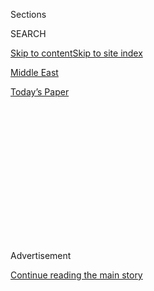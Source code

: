 <div id="app">

<div>

<div>

<div>

<div class="NYTAppHideMasthead css-1q2w90k e1suatyy0">

<div class="section css-ui9rw0 e1suatyy2">

<div class="css-eph4ug er09x8g0">

<div class="css-6n7j50">

</div>

<span class="css-1dv1kvn">Sections</span>

<div class="css-10488qs">

<span class="css-1dv1kvn">SEARCH</span>

</div>

[Skip to content](#site-content)[Skip to site index](#site-index)

</div>

<div id="masthead-section-label" class="css-1wr3we4 eaxe0e00">

[Middle
East](https://www.nytimes3xbfgragh.onion/section/world/middleeast)

</div>

<div class="css-10698na e1huz5gh0">

</div>

</div>

<div id="masthead-bar-one" class="section hasLinks css-15hmgas e1csuq9d3">

<div class="css-uqyvli e1csuq9d0">

</div>

<div class="css-1uqjmks e1csuq9d1">

</div>

<div class="css-9e9ivx">

[](https://myaccount.nytimes3xbfgragh.onion/auth/login?response_type=cookie&client_id=vi)

</div>

<div class="css-1bvtpon e1csuq9d2">

[Today’s
Paper](https://www.nytimes3xbfgragh.onion/section/todayspaper)

</div>

</div>

</div>

</div>

<div data-aria-hidden="false">

<div id="site-content" data-role="main">

<div>

<div class="css-1aor85t" style="opacity:0.000000001;z-index:-1;visibility:hidden">

<div class="css-1hqnpie">

<div class="css-epjblv">

<span class="css-17xtcya">[Middle
East](/section/world/middleeast)</span><span class="css-x15j1o">|</span><span class="css-fwqvlz">As
Protests Flare, Iran Bids Farewell to
Rafsanjani</span>

</div>

<div class="css-k008qs">

<div class="css-1iwv8en">

<span class="css-18z7m18"></span>

<div>

</div>

</div>

<span class="css-1n6z4y">https://nyti.ms/2ieukHK</span>

<div class="css-1705lsu">

<div class="css-4xjgmj">

<div class="css-4skfbu" data-role="toolbar" data-aria-label="Social Media Share buttons, Save button, and Comments Panel with current comment count" data-testid="share-tools">

  - 
  - 
  - 
  - 
    
    <div class="css-6n7j50">
    
    </div>

  - 

</div>

</div>

</div>

</div>

</div>

</div>

<div class="css-13pd83m">

</div>

<div id="top-wrapper" class="css-1sy8kpn">

<div id="top-slug" class="css-l9onyx">

Advertisement

</div>

[Continue reading the main
story](#after-top)

<div class="ad top-wrapper" style="text-align:center;height:100%;display:block;min-height:250px">

<div id="top" class="place-ad" data-position="top" data-size-key="top">

</div>

</div>

<div id="after-top">

</div>

</div>

<div id="sponsor-wrapper" class="css-1hyfx7x">

<div id="sponsor-slug" class="css-19vbshk">

Supported by

</div>

[Continue reading the main
story](#after-sponsor)

<div id="sponsor" class="ad sponsor-wrapper" style="text-align:center;height:100%;display:block">

</div>

<div id="after-sponsor">

</div>

</div>

<div class="css-1vkm6nb ehdk2mb0">

# As Protests Flare, Iran Bids Farewell to Rafsanjani

</div>

<div class="css-79elbk" data-testid="photoviewer-wrapper">

<div class="css-z3e15g" data-testid="photoviewer-wrapper-hidden">

</div>

<div class="css-1a48zt4 ehw59r15" data-testid="photoviewer-children">

![<span class="css-16f3y1r e13ogyst0" data-aria-hidden="true">The
funeral in Tehran on Tuesday of Ayatollah Ali Akbar Hashemi Rafsanjani,
a former president of Iran and a founder of the Islamic
republic.</span><span class="css-cnj6d5 e1z0qqy90" itemprop="copyrightHolder"><span class="css-1ly73wi e1tej78p0">Credit...</span><span><span>Vahid
Salemi/Associated
Press</span></span></span>](https://static01.graylady3jvrrxbe.onion/images/2017/01/11/world/11iran4/11iran4-articleInline-v2.jpg?quality=75&auto=webp&disable=upscale)

</div>

</div>

<div class="css-xt80pu e12qa4dv0">

<div class="css-18e8msd">

<div class="css-vp77d3 epjyd6m0">

<div class="css-1baulvz">

By [<span class="css-1baulvz last-byline" itemprop="name">Thomas
Erdbrink</span>](http://www.nytimes3xbfgragh.onion/by/thomas-erdbrink)

</div>

</div>

  - Jan. 10,
    2017

  - 
    
    <div class="css-4xjgmj">
    
    <div class="css-d8bdto" data-role="toolbar" data-aria-label="Social Media Share buttons, Save button, and Comments Panel with current comment count" data-testid="share-tools">
    
      - 
      - 
      - 
      - 
        
        <div class="css-6n7j50">
        
        </div>
    
      - 
    
    </div>
    
    </div>

</div>

</div>

<div class="section meteredContent css-1r7ky0e" name="articleBody" itemprop="articleBody">

<div class="css-1fanzo5 StoryBodyCompanionColumn">

<div class="css-53u6y8">

TEHRAN — Iranians bade farewell to [Ayatollah Akbar Hashemi
Rafsanjani](http://www.nytimes3xbfgragh.onion/2017/01/08/world/middleeast/ayatollah-rafsanjani-dead.html)
on Tuesday, with the sprawling state funeral veering slightly off script
when groups of mourners started shouting opposition slogans.

The authorities were forced to raise the volume on the loudspeakers
playing lamentation songs after some in the crowds took up cries of “Oh,
Hussein, Mir Hussein,” a reference to a former presidential candidate,
Mir Hussein Moussavi, who has been under house arrest since 2011.

Some of the chants were aimed at Russia, Iran’s ally in the Syrian
conflict. Video clips on social media showed mourners shouting “Death to
Russia” and “the Russian Embassy is the den of espionage,” as they
passed the embassy’s complex in the heart of Tehran. People also called
for the release of [hunger
strikers](http://www.nytimes3xbfgragh.onion/2017/01/09/world/middleeast/the-hunger-strike-the-protest-tactic-of-gandhi-is-vexing-irans-penal-overseers.html?ref=world)
in Iranian prisons.

</div>

</div>

<div class="css-1fanzo5 StoryBodyCompanionColumn">

<div class="css-53u6y8">

State television, broadcasting the funeral live, airbrushed the
protests, which were nevertheless allowed to proceed without police
intervention.

</div>

</div>

<div class="css-79elbk" data-testid="photoviewer-wrapper">

<div class="css-z3e15g" data-testid="photoviewer-wrapper-hidden">

</div>

<div class="css-1a48zt4 ehw59r15" data-testid="photoviewer-children">

![<span class="css-16f3y1r e13ogyst0" data-aria-hidden="true">Faezeh
Hashemi, one of Mr. Rafsanjani’s daughters, greeted mourners at his
funeral on
Tuesday.</span><span class="css-cnj6d5 e1z0qqy90" itemprop="copyrightHolder"><span class="css-1ly73wi e1tej78p0">Credit...</span><span>Atta
Kenare/Agence France-Presse — Getty
Images</span></span>](https://static01.graylady3jvrrxbe.onion/images/2017/01/11/world/11Iran2/11Iran2-articleLarge.jpg?quality=75&auto=webp&disable=upscale)

</div>

</div>

<div class="css-1fanzo5 StoryBodyCompanionColumn">

<div class="css-53u6y8">

Mr. Rafsanjani, 82, who [died on
Sunday](http://www.nytimes3xbfgragh.onion/2017/01/08/world/middleeast/iran-ali-akbar-hashemi-rafsanjani-dies.html),
was laid to rest after an elaborate ceremony that lasted several days.
Right after his demise, his body was placed in a coffin that was put on
public display in the modest house of the late founder of the Islamic
republic, Ayatollah Ruhollah Khomeini.

For two days, mourners had filed through the northern Tehran site,
untouched since Mr. Khomeini died in 1989. A religious chanter brought
the crowds to tears as he recalled how Mr. Rafsanjani helped to oust
Shah Mohammed Reza Pahlavi in the 1979 revolution. “Our sheikh was so
wise, he made the shah leave, leave,” the chanter sang.

Men gathering on the ground floor bowed their heads in respect, while on
the first floor — the women’s section — mourners in black chadors peeked
down. Qassem Soleimani, the general of the Quds Force of the
Revolutionary Guards who runs Iran’s operations in Iraq and Syria, paid
his respects, some people said, showing clips of him on their cellphones
as proof.

Because of Mr. Rafsanjani’s close relationship with Ayatollah Khomeini,
he was accorded the honor of being buried in the late leader’s
[mausoleum](https://www.google.co.uk/search?q=khomeini+mausoleum+sciolino&biw=1718&bih=912&tbm=isch&tbo=u&source=univ&sa=X&ved=0ahUKEwiMqsuqw7fRAhWrLMAKHfWlBHgQsAQIGQ),
in a golden cage. Before the interment, all Iranians were invited to
gather around the campus of the University of Tehran, in the central
part of the city, where Iran’s supreme leader, Ayatollah Ali Khamenei,
led a prayer.

</div>

</div>

<div class="css-1fanzo5 StoryBodyCompanionColumn">

<div class="css-53u6y8">

People showed up early, some wearing scarves around their faces to
protect them from the morning cold. Families passed by, pushing
strollers carrying babies wearing woolen hats. Students took videos with
their cellphones. Shiite clerics in traditional winter robes made of
camel’s hair held prayer beads.

</div>

</div>

![<span class="css-16f3y1r e13ogyst0">Thousands of people gathered on
the streets of Tehran to mourn the death of Ayatollah Akbar Hashemi
Rafsanjani, whose funeral took place on Tuesday. Mr. Rafsanjani died
Sunday at age
82.</span><span class="css-cch8ym"><span class="css-1dv1kvn">Credit</span><span class="css-cnj6d5 e1z0qqy90" itemprop="copyrightHolder"><span class="css-1ly73wi e1tej78p0">Credit...</span><span>Atta
Kenare/Agence France-Presse — Getty
Images</span></span></span>](https://static01.graylady3jvrrxbe.onion/images/2017/01/11/world/11iran-video/11iran-video-videoSixteenByNineJumbo1600.jpg)

<div class="css-1fanzo5 StoryBodyCompanionColumn">

<div class="css-53u6y8">

There were so many people — 2.5 million by official estimates — that
many of the dignitaries and family members invited to the campus were
marooned in their cars amid the crowds. Some hid behind curtains; others
waved at the collection of camera phones.

One of Mr. Rafsanjani’s daughters, Faezeh Hashemi, was photographed
sticking her head out of the window of a bus and flashing a victory
sign. She and her brother Mehdi have been harassed by hard-liners for
their growing support of reformists and moderates seeking change in
Iran. The daughter, an activist for women’s rights and personal
freedoms, was jailed in 2011 for making “anti-regime propaganda,” while
her brother was given leave to attend the funeral from prison, where he
was sent on embezzlement charges.

In recent years their father, long a staunch conservative, became an
unexpected hero to Iran’s middle class. Mr. Rafsanjani sympathized with
some demands made by protesters during the so-called [Green
Revolution](http://www.nytimes3xbfgragh.onion/2009/06/14/world/middleeast/14iran.html),
the antigovernment demonstrations following the disputed re-election
victory of President Mahmoud Ahmadinejad in 2009. They saw him as a lone
voice representing their beliefs in Iran’s establishment.

Such deviations from the official line were put aside by the authorities
on Tuesday. In death it seemed that Mr. Rafsanjani was to be remembered
for his revolutionary credentials, not for his criticisms. Potential
troublemakers were not invited. The former reformist president, Mohammad
Khatami, who was supported by Mr. Rafsanjani, was told not to attend,
local websites said.

The same apparatus that normally churns out posters showing Uncle Sam
with blood dripping from his teeth to burn during state-backed
anti-American demonstrations, now printed pictures of Mr. Rafsanjani,
extolling him as “a man of history, who is
immortal.”

</div>

</div>

<div class="css-79elbk" data-testid="photoviewer-wrapper">

<div class="css-z3e15g" data-testid="photoviewer-wrapper-hidden">

</div>

<div class="css-1a48zt4 ehw59r15" data-testid="photoviewer-children">

<div class="css-1xdhyk6 erfvjey0">

<span class="css-1ly73wi e1tej78p0">Image</span>

<div class="css-zjzyr8">

<div data-testid="lazyimage-container" style="height:253.91111111111113px">

</div>

</div>

</div>

<span class="css-16f3y1r e13ogyst0" data-aria-hidden="true">Iran’s
supreme leader, Ayatollah Ali Khamenei, center, led a prayer on Tuesday
over the casket of Mr. Rafsanjani, with President Hassan Rouhani, center
left, at the Tehran University campus in
Tehran.</span><span class="css-cnj6d5 e1z0qqy90" itemprop="copyrightHolder"><span class="css-1ly73wi e1tej78p0">Credit...</span><span>Office
of the Iranian Supreme Leader, via Associated Press</span></span>

</div>

</div>

<div class="css-1fanzo5 StoryBodyCompanionColumn">

<div class="css-53u6y8">

In the teeming streets, scenes clashed incongruously. At one point,
Ayatollah Khamenei could be heard through loudspeakers saying prayers
for Mr. Rafsanjani while protesters chanted opposition slogans. Some
wore green wristbands, the color of the opposition, and flashed victory
signs.

Supporters of the establishment tried to drown out the slogans by
shouting “Allahu akbar,” meaning “God is great,” but for the most part
they were overmatched. On state television, sound engineers at one point
forgot to lower the volume when people shouted, “Hail to Khatami.”

“Hashemi’s death is a great worry to us,” said Leili Farhang, a
26-year-old university graduate, who emphasized that she was unemployed
“like many of my generation.” She and her friends had showed up in
front of the Tehran University campus “to pay respect to a man who
respected us.”

It was hard, she and her friends agreed, to come up with the name of
anybody within Iran’s establishment to replace Mr. Rafsanjani. Not one
has his weight and stature, they concluded: “He will be missed.”

It took hours for the body to arrive at the South Tehran mausoleum,
because of “the millions that have come out to honor the ayatollah,”
Khabarfori, an Iranian online news channel, said on the Telegram
messaging app.

Inside the mausoleum, state television showed, a marching band played
the national anthem, after which Mr. Rafsanjani’s coffin was placed next
to Mr. Khomeini’s, as planned.

</div>

</div>

</div>

<div>

</div>

<div>

</div>

<div>

</div>

<div>

<div id="bottom-wrapper" class="css-1ede5it">

<div id="bottom-slug" class="css-l9onyx">

Advertisement

</div>

[Continue reading the main
story](#after-bottom)

<div id="bottom" class="ad bottom-wrapper" style="text-align:center;height:100%;display:block;min-height:90px">

</div>

<div id="after-bottom">

</div>

</div>

</div>

</div>

</div>

## Site Index

<div>

</div>

## Site Information Navigation

  - [© <span>2020</span> <span>The New York Times
    Company</span>](https://help.nytimes3xbfgragh.onion/hc/en-us/articles/115014792127-Copyright-notice)

<!-- end list -->

  - [NYTCo](https://www.nytco.com/)
  - [Contact
    Us](https://help.nytimes3xbfgragh.onion/hc/en-us/articles/115015385887-Contact-Us)
  - [Work with us](https://www.nytco.com/careers/)
  - [Advertise](https://nytmediakit.com/)
  - [T Brand Studio](http://www.tbrandstudio.com/)
  - [Your Ad
    Choices](https://www.nytimes3xbfgragh.onion/privacy/cookie-policy#how-do-i-manage-trackers)
  - [Privacy](https://www.nytimes3xbfgragh.onion/privacy)
  - [Terms of
    Service](https://help.nytimes3xbfgragh.onion/hc/en-us/articles/115014893428-Terms-of-service)
  - [Terms of
    Sale](https://help.nytimes3xbfgragh.onion/hc/en-us/articles/115014893968-Terms-of-sale)
  - [Site
    Map](https://spiderbites.nytimes3xbfgragh.onion)
  - [Help](https://help.nytimes3xbfgragh.onion/hc/en-us)
  - [Subscriptions](https://www.nytimes3xbfgragh.onion/subscription?campaignId=37WXW)

</div>

</div>

</div>

</div>
